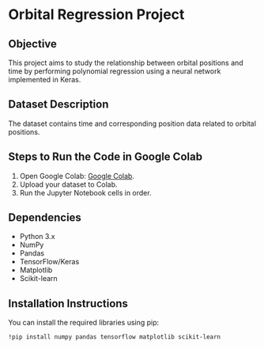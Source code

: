 # Orbital Regression Project

## Objective
This project aims to study the relationship between orbital positions and time by performing polynomial regression using a neural network implemented in Keras.

## Dataset Description
The dataset contains time and corresponding position data related to orbital positions.

## Steps to Run the Code in Google Colab
1. Open Google Colab: [Google Colab](https://colab.research.google.com/).
2. Upload your dataset to Colab.
3. Run the Jupyter Notebook cells in order.

## Dependencies
- Python 3.x
- NumPy
- Pandas
- TensorFlow/Keras
- Matplotlib
- Scikit-learn

## Installation Instructions
You can install the required libraries using pip:
```bash
!pip install numpy pandas tensorflow matplotlib scikit-learn
